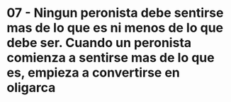 # 07 - Ningun peronista debe sentirse mas de lo que es ni menos de lo que debe ser. Cuando un peronista comienza a sentirse mas de lo que es, empieza a convertirse en oligarca
